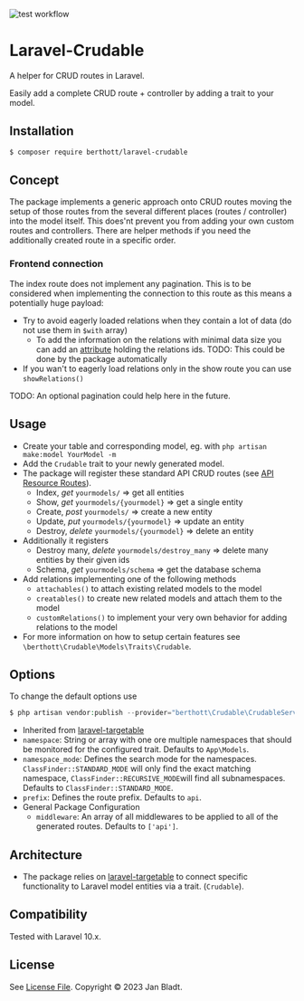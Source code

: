 ![test workflow](https://github.com/berthott/laravel-crudable/actions/workflows/test.yml/badge.svg)

# Laravel-Crudable

A helper for CRUD routes in Laravel.

Easily add a complete CRUD route + controller by adding a trait to your model.

## Installation

```sh
$ composer require berthott/laravel-crudable
```

## Concept

The package implements a generic approach onto CRUD routes moving the setup of those routes from the several different places (routes / controller) into the model itself. This does'nt prevent you from adding your own custom routes and controllers. There are helper methods if you need the additionally created route in a specific order.

### Frontend connection

The index route does not implement any pagination. This is to be considered when implementing the connection to this route as this means a potentially huge payload:
* Try to avoid eagerly loaded relations when they contain a lot of data (do not use them in `$with` array)
  * To add the information on the relations with minimal data size you can add an [attribute](https://laravel.com/docs/10.x/eloquent-mutators#accessors-and-mutators) holding the relations ids.
    TODO: This could be done by the package automatically
* If you wan't to eagerly load relations only in the show route you can use `showRelations()`

TODO: An optional pagination could help here in the future.

## Usage

* Create your table and corresponding model, eg. with `php artisan make:model YourModel -m`
* Add the `Crudable` trait to your newly generated model.
* The package will register these standard API CRUD routes (see [API Resource Routes](https://laravel.com/docs/10.x/controllers#api-resource-routes)).
  * Index, *get*     `yourmodels/` => get all entities
  * Show, *get*     `yourmodels/{yourmodel}` => get a single entity
  * Create, *post*    `yourmodels/` => create a new entity
  * Update, *put*    `yourmodels/{yourmodel}` => update an entity
  * Destroy, *delete*  `yourmodels/{yourmodel}` => delete an entity
* Additionally it registers
  * Destroy many, *delete*  `yourmodels/destroy_many` => delete many entities by their given ids
  * Schema, *get* `yourmodels/schema` => get the database schema
* Add relations implementing one of the following methods
  * `attachables()` to attach existing related models to the model
  * `creatables()` to create new related models and attach them to the model
  * `customRelations()` to implement your very own behavior for adding relations to the model
* For more information on how to setup certain features see `\berthott\Crudable\Models\Traits\Crudable`.

## Options

To change the default options use
```php
$ php artisan vendor:publish --provider="berthott\Crudable\CrudableServiceProvider" --tag="config"
```
* Inherited from [laravel-targetable](https://docs.syspons-dev.com/laravel-targetable)
* `namespace`: String or array with one ore multiple namespaces that should be monitored for the configured trait. Defaults to `App\Models`.
* `namespace_mode`: Defines the search mode for the namespaces. `ClassFinder::STANDARD_MODE` will only find the exact matching namespace, `ClassFinder::RECURSIVE_MODE`will find all subnamespaces. Defaults to `ClassFinder::STANDARD_MODE`.
* `prefix`: Defines the route prefix. Defaults to `api`.
* General Package Configuration
  * `middleware`: An array of all middlewares to be applied to all of the generated routes. Defaults to `['api']`.

## Architecture

* The package relies on [laravel-targetable](https://docs.syspons-dev.com/laravel-targetable) to connect specific functionality to Laravel model entities via a trait. (`Crudable`).


## Compatibility

Tested with Laravel 10.x.

## License

See [License File](license.md). Copyright © 2023 Jan Bladt.